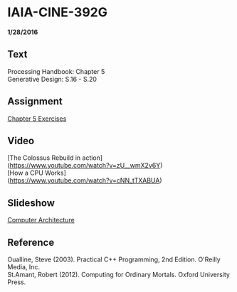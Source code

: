 # IAIA-CINE-392G
**1/28/2016**

## Text
Processing Handbook: Chapter 5  
Generative Design: S.16 - S.20    

## Assignment
[Chapter 5 Exercises](../assignment/A2-Chapter5-Exercise.md)  

## Video  
[The Colossus Rebuild in action]  
(https://www.youtube.com/watch?v=zU__wmX2v6Y)  
[How a CPU Works]  
(https://www.youtube.com/watch?v=cNN_tTXABUA)  

## Slideshow    
[Computer Architecture](https://docs.google.com/presentation/d/1weZveqmutLlR6a-S4uW6m-9_mZS-2SiRGxBp-kOZY3g/pub?start=false&loop=false&delayms=3000&slide=id.g1084fd050e_0_35)

## Reference  
Oualline, Steve (2003). Practical C++ Programming, 2nd Edition. O'Reilly Media, Inc.  
St.Amant, Robert (2012). Computing for Ordinary Mortals. Oxford University Press.   
